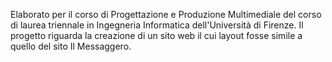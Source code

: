 Elaborato per il corso di Progettazione e Produzione Multimediale del corso di laurea triennale in Ingegneria Informatica dell'Università di Firenze. Il progetto riguarda la creazione di un sito web il cui layout fosse simile a quello del sito Il Messaggero.
